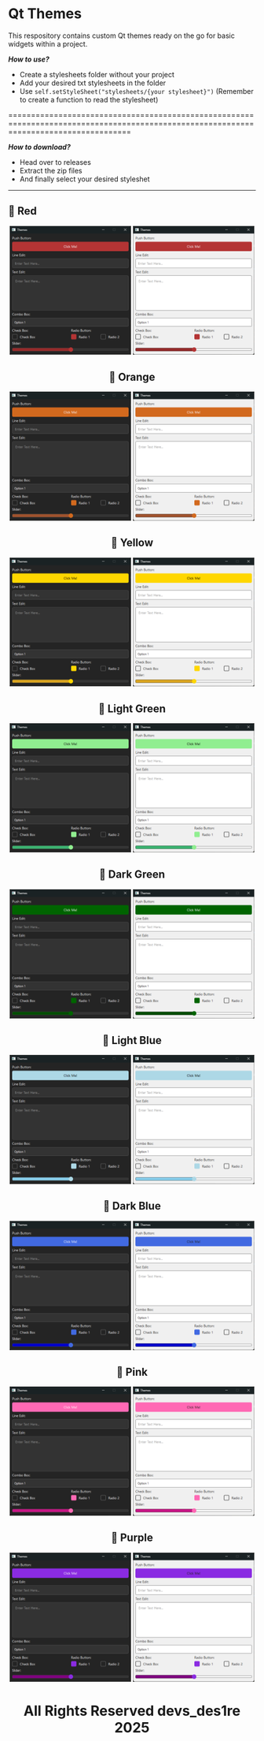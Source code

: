 Qt Themes
=======================================================================================================================================

This respository contains custom Qt themes ready on the go for basic widgets within a project.

_**How to use?**_

- Create a stylesheets folder without your project
- Add your desired txt stylesheets in the folder
- Use `self.setStyleSheet("stylesheets/{your stylesheet}")` (Remember to create a function to read the stylesheet)

=======================================================================================================================================

_**How to download?**_

- Head over to releases
- Extract the zip files
- And finally select your desired styleshet

---------------------------------------------------------------------------------------------------------------------------------------

🔗 Red
---------------------------------------------------------------------------------------------------------------------------------------

<div align="center">
<img width=49% src="https://github.com/devs-des1re/Qt-Themes/blob/main/images/dark/red.png?raw=true">
<img width=49% src="https://github.com/devs-des1re/Qt-Themes/blob/main/images/light/red.png?raw=true">

🔗 Orange
---------------------------------------------------------------------------------------------------------------------------------------

<div align="center">
<img width=49% src="https://github.com/devs-des1re/Qt-Themes/blob/main/images/dark/orange.png?raw=true">
<img width=49% src="https://github.com/devs-des1re/Qt-Themes/blob/main/images/light/orange.png?raw=true">

🔗 Yellow
---------------------------------------------------------------------------------------------------------------------------------------

<div align="center">
<img width=49% src="https://github.com/devs-des1re/Qt-Themes/blob/main/images/dark/yellow.png?raw=true">
<img width=49% src="https://github.com/devs-des1re/Qt-Themes/blob/main/images/light/yellow.png?raw=true">

🔗 Light Green
---------------------------------------------------------------------------------------------------------------------------------------

<div align="center">
<img width=49% src="https://github.com/devs-des1re/Qt-Themes/blob/main/images/dark/light green.png?raw=true">
<img width=49% src="https://github.com/devs-des1re/Qt-Themes/blob/main/images/light/light green.png?raw=true">

🔗 Dark Green
---------------------------------------------------------------------------------------------------------------------------------------

<div align="center">
<img width=49% src="https://github.com/devs-des1re/Qt-Themes/blob/main/images/dark/dark green.png?raw=true">
<img width=49% src="https://github.com/devs-des1re/Qt-Themes/blob/main/images/light/dark green.png?raw=true">

🔗 Light Blue
---------------------------------------------------------------------------------------------------------------------------------------

<div align="center">
<img width=49% src="https://github.com/devs-des1re/Qt-Themes/blob/main/images/dark/light blue.png?raw=true">
<img width=49% src="https://github.com/devs-des1re/Qt-Themes/blob/main/images/light/light blue.png?raw=true">

🔗 Dark Blue
---------------------------------------------------------------------------------------------------------------------------------------

<div align="center">
<img width=49% src="https://github.com/devs-des1re/Qt-Themes/blob/main/images/dark/dark blue.png?raw=true">
<img width=49% src="https://github.com/devs-des1re/Qt-Themes/blob/main/images/light/dark blue.png?raw=true">

🔗 Pink
---------------------------------------------------------------------------------------------------------------------------------------

<div align="center">
<img width=49% src="https://github.com/devs-des1re/Qt-Themes/blob/main/images/dark/pink.png?raw=true">
<img width=49% src="https://github.com/devs-des1re/Qt-Themes/blob/main/images/light/pink.png?raw=true">

🔗 Purple
---------------------------------------------------------------------------------------------------------------------------------------

<div align="center">
<img width=49% src="https://github.com/devs-des1re/Qt-Themes/blob/main/images/dark/purple.png?raw=true">
<img width=49% src="https://github.com/devs-des1re/Qt-Themes/blob/main/images/light/purple.png?raw=true">

# All Rights Reserved devs_des1re 2025